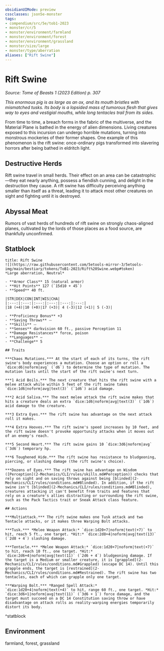 ```yaml
---
obsidianUIMode: preview
cssclasses: json5e-monster
tags:
- compendium/src/5e/tob1-2023
- monster/cr/5
- monster/environment/farmland
- monster/environment/forest
- monster/environment/grassland
- monster/size/large
- monster/type/aberration
aliases: ["Rift Swine"]
---
```

# Rift Swine
*Source: Tome of Beasts 1 (2023 Edition) p. 307*  

*This enormous pig is as large as an ox, and its mouth bristles with mismatched tusks. Its body is a lopsided mass of tumorous flesh that gives way to eyes and vestigial mouths, while long tentacles trail from its sides.*

From time to time, a breach forms in the fabric of the multiverse, and the Material Plane is bathed in the energy of alien dimensions. Living creatures exposed to this incursion can undergo horrible mutations, turning into monstrous mockeries of their former shapes. One example of this phenomenon is the rift swine: once-ordinary pigs transformed into slavering horrors after being bathed in eldritch light.

## Destructive Herds

Rift swine travel in small herds. Their effect on an area can be catastrophic—they eat nearly anything, possess a fiendish cunning, and delight in the destruction they cause. A rift swine has difficulty perceiving anything smaller than itself as a threat, leading it to attack most other creatures on sight and fighting until it is destroyed.

## Abyssal Meat

Rumors of vast herds of hundreds of rift swine on strongly chaos-aligned planes, cultivated by the lords of those places as a food source, are thankfully unconfirmed.

## Statblock

```ad-statblock
title: Rift Swine
![](https://raw.githubusercontent.com/5etools-mirror-3/5etools-img/main/bestiary/tokens/ToB1-2023/Rift%20Swine.webp#token)
*Large aberration, Neutral*

- **Armor Class** 15 (natural armor)
- **Hit Points** 127 (`15d10 + 45`)
- **Speed** 40 ft.

|STR|DEX|CON|INT|WIS|CHA|
|:---:|:---:|:---:|:---:|:---:|:---:|
|18 (+4)|10 (+0)|17 (+3)| 4 (-3)|12 (+1)| 5 (-3)|

- **Proficiency Bonus** +3
- **Saving Throws** ⏤
- **Skills** ⏤
- **Senses** darkvision 60 ft., passive Perception 11
- **Damage Resistances** force, poison
- **Languages** —
- **Challenge** 5

## Traits

***Chaos Mutations.*** At the start of each of its turns, the rift swine's body experiences a mutation. Choose an option or roll a `dice:d6|noform|avg` (`d6`) to determine the type of mutation. The mutation lasts until the start of the rift swine's next turn.

***1 Acid Boils.*** The next creature that hits the rift swine with a melee attack while within 5 feet of the rift swine takes `dice:1d6|noform|avg|text(3)` (`1d6`) acid damage.

***2 Acid Saliva.*** The next melee attack the rift swine makes that hits a creature deals an extra `dice:1d6|noform|avg|text(3)` (`1d6`) acid damage to the creature.

***3 Extra Eyes.*** The rift swine has advantage on the next attack roll it makes.

***4 Extra Hooves.*** The rift swine's speed increases by 10 feet, and the rift swine doesn't provoke opportunity attacks when it moves out of an enemy's reach.

***5 Second Heart.*** The rift swine gains 10 `dice:3d6|noform|avg` (`3d6`) temporary hp.

***6 Toughened Hide.*** The rift swine has resistance to bludgeoning, piercing, or slashing damage (the rift swine's choice).

***Dozens of Eyes.*** The rift swine has advantage on Wisdom ([Perception](2-Mechanics/CLI/rules/skills.md#Perception)) checks that rely on sight and on saving throws against being [blinded](2-Mechanics/CLI/rules/conditions.md#Blinded). In addition, if the rift swine isn't [blinded](2-Mechanics/CLI/rules/conditions.md#Blinded), creatures attacking it can't benefit from traits and features that rely on a creature's allies distracting or surrounding the rift swine, such as the Pack Tactics trait or Sneak Attack class feature.

## Actions

***Multiattack.*** The rift swine makes one Tusk attack and two Tentacle attacks, or it makes three Warping Bolt attacks.

***Tusk.*** *Melee Weapon Attack:* `dice:1d20+7|noform|text(+7)` to hit, reach 5 ft., one target. *Hit:* `dice:2d8+4|noform|avg|text(13)` (`2d8 + 4`) slashing damage.

***Tentacle.*** *Melee Weapon Attack:* `dice:1d20+7|noform|text(+7)` to hit, reach 10 ft., one target. *Hit:* `dice:2d6+4|noform|avg|text(11)` (`2d6 + 4`) bludgeoning damage. If the target is a Medium or smaller creature, it is [grappled](2-Mechanics/CLI/rules/conditions.md#Grappled) (escape DC 14). Until this grapple ends, the target is [restrained](2-Mechanics/CLI/rules/conditions.md#Restrained). The rift swine has two tentacles, each of which can grapple only one target.

***Warping Bolt.*** *Ranged Spell Attack:* `dice:1d20+4|noform|text(+4)` to hit, range 60 ft., one target. *Hit:* `dice:3d6+1|noform|avg|text(11)` (`3d6 + 1`) force damage, and the target must succeed on a DC 14 Constitution saving throw or have disadvantage on attack rolls as reality-warping energies temporarily distort its body.
```
^statblock

## Environment

farmland, forest, grassland